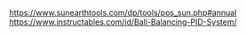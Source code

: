 https://www.sunearthtools.com/dp/tools/pos_sun.php#annual
https://www.instructables.com/id/Ball-Balancing-PID-System/
